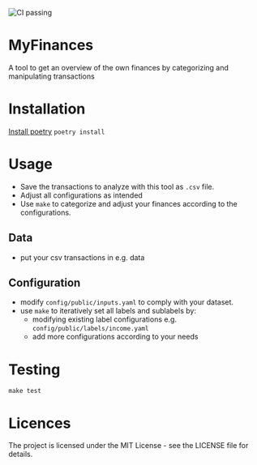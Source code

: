 ![CI passing](https://github.com/martin-grader/myfinances/actions/workflows/ci.yaml/badge.svg)
# MyFinances
A tool to get an overview of the own finances by categorizing and manipulating transactions

# Installation
[Install poetry](https://python-poetry.org/docs/#installation)
`poetry install`

# Usage
- Save the transactions to analyze with this tool as `.csv` file.
- Adjust all configurations as intended
- Use `make` to categorize and adjust your finances according to the configurations.

## Data
- put your csv transactions in e.g. data
## Configuration
- modify `config/public/inputs.yaml` to comply with your dataset.
- use `make` to iteratively set all labels and sublabels by:
    - modifying existing label configurations e.g. `config/public/labels/income.yaml`
    - add more configurations according to your needs

# Testing
`make test`

# Licences
The project is licensed under the MIT License - see the LICENSE file for details.
